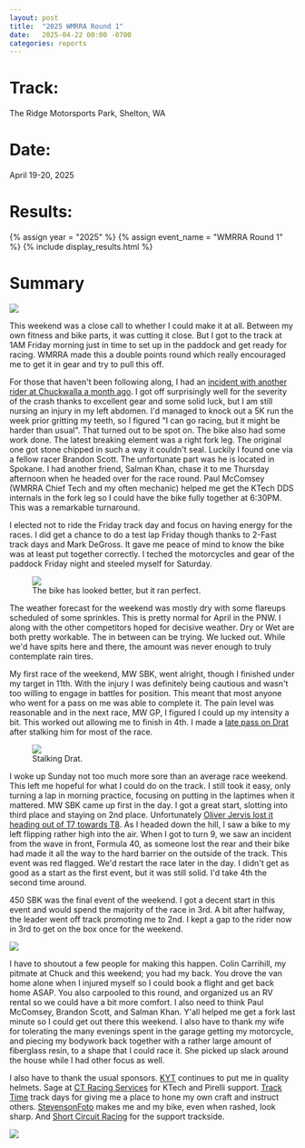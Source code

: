 ```yaml
---
layout: post
title:  "2025 WMRRA Round 1"
date:   2025-04-22 00:00 -0700
categories: reports
---
```



# Track:
The Ridge Motorsports Park, Shelton, WA

# Date:
April 19-20, 2025

# Results:
{% assign year = "2025" %}
{% assign event_name = "WMRRA Round 1" %}
{% include display_results.html %}


# Summary

![](/img/race-report-photos/2025/2025-WMRRA-R1-Pit2.JPG)


This weekend was a close call to whether I could make it at all. Between my own fitness and bike parts, it was cutting it close. But I got to the track at 1AM Friday morning just in time to set up in the paddock and get ready for racing. WMRRA made this a double points round which really encouraged me to get it in gear and try to pull this off.

For those that haven't been following along, I had an [incident with another rider at Chuckwalla a month ago](/reports/2025/03/24/CVMA-NonRound-6.html). I got off surprisingly well for the severity of the crash thanks to excellent gear and some solid luck, but I am still nursing an injury in my left abdomen. I'd managed to knock out a 5K run the week prior gritting my teeth, so I figured "I can go racing, but it might be harder than usual".  That turned out to be spot on. The bike also had some work done. The latest breaking element was a right fork leg. The original one got stone chipped in such a way it couldn't seal. Luckily I found one via a fellow racer Brandon Scott. The unfortunate part was he is located in Spokane. I had another friend, Salman Khan, chase it to me Thursday afternoon when he headed over for the race round. Paul McComsey (WMRRA Chief Tech and my often mechanic) helped me get the KTech DDS internals in the fork leg so I could have the bike fully together at 6:30PM. This was a remarkable turnaround.

I elected not to ride the Friday track day and focus on having energy for the races. I did get a chance to do a test lap Friday though thanks to 2-Fast track days and Mark DeGross. It gave me peace of mind to know the bike was at least put together correctly. I teched the motorcycles and gear of the paddock Friday night and steeled myself for Saturday.

<figure>
    <img src="/img/race-report-photos/2025/2025-WMRRA-R1-STF05251.jpg">
    <figcaption>The bike has looked better, but it ran perfect.</figcaption>
</figure>

The weather forecast for the weekend was mostly dry with some flareups scheduled of some sprinkles. This is pretty normal for April in the PNW. I along with the other competitors hoped for decisive weather. Dry or Wet are both pretty workable. The in between can be trying. We lucked out. While we'd have spits here and there, the amount was never enough to truly contemplate rain tires. 

My first race of the weekend, MW SBK, went alright, though I finished under my target in 11th. With the injury I was definitely being cautious and wasn't too willing to engage in battles for position. This meant that most anyone who went for a pass on me was able to complete it. The pain level was reasonable and in the next race, MW GP, I figured I could up my intensity a bit. This worked out allowing me to finish in 4th. I made a [late pass on Drat](https://www.youtube.com/watch?v=GuMOk7fwPBM&ab_channel=ChrisWilcoxRacing&t=610) after stalking him for most of the race.

<figure>
    <img src="/img/race-report-photos/2025/2025-WMRRA-R1-STF02715.jpg">
    <figcaption>Stalking Drat.</figcaption>
</figure>

I woke up Sunday not too much more sore than an average race weekend. This left me hopeful for what I could do on the track. I still took it easy, only turning a lap in morning practice, focusing on putting in the laptimes when it mattered. MW SBK came up first in the day. I got a great start, slotting into third place and staying on 2nd place. Unfortunately [Oliver Jervis lost it heading out of T7 towards T8](https://youtu.be/nQmDXgPWA6Q&t=60). As I headed down the hill, I saw a bike to my left flipping rather high into the air. When I got to turn 9, we saw an incident from the wave in front, Formula 40, as someone lost the rear and their bike had made it all the way to the hard barrier on the outside of the track. This event was red flagged. We'd restart the race later in the day. I didn't get as good as a start as the first event, but it was still solid. I'd take 4th the second time around.

450 SBK was the final event of the weekend. I got a decent start in this event and would spend the majority of the race in 3rd. A bit after halfway, the leader went off track promoting me to 2nd. I kept a gap to the rider now in 3rd to get on the box once for the weekend.

![](/img/race-report-photos/2025/2025-WMRRA-R1-Podium.jpg)

I have to shoutout a few people for making this happen. Colin Carrihill, my pitmate at Chuck and this weekend; you had my back. You drove the van home alone when I injured myself so I could book a flight and get back home ASAP. You also carpooled to this round, and organized us an RV rental so we could have a bit more comfort. I also need to think Paul McComsey, Brandon Scott, and Salman Khan. Y'all helped me get a fork last minute so I could get out there this weekend. I also have to thank my wife for tolerating the many evenings spent in the garage getting my motorcycle, and piecing my bodywork back together with a rather large amount of fiberglass resin, to a shape that I could race it. She picked up slack around the house while I had other focus as well.

I also have to thank the usual sponsors. [KYT](https://kytamericas.com) continues to put me in quality helmets. Sage at [CT Racing Services](https://ctracingservices.com/) for KTech and Pirelli support. [Track Time](https://tracktime.bike) track days for giving me a place to hone my own craft and instruct others. [StevensonFoto](https://stevensonfoto.com) makes me and my bike, even when rashed, look sharp. And [Short Circuit Racing](https://shortcircuitracing.com) for the support trackside.

![](/img/race-report-photos/2025/2025-WMRRA-R1-Pit1.JPG)

